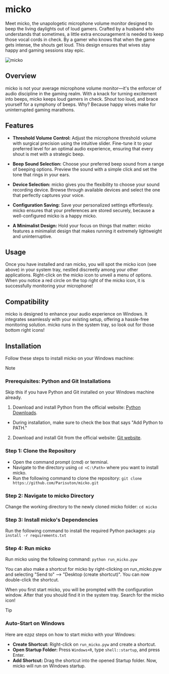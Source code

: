 # micko
Meet micko, the unapologetic microphone volume monitor designed to beep the living daylights out of loud gamers. Crafted by a husband who understands that sometimes, a little extra encouragement is needed to keep those vocal cords in check. By a gamer who knows that when the game gets intense, the shouts get loud. This design ensures that wives stay happy and gaming sessions stay epic. 

![micko](/src/icons/micko.ico)

## Overview
micko is not your average microphone volume monitor—it's the enforcer of audio discipline in the gaming realm. With a knack for turning excitement into beeps, micko keeps loud gamers in check. Shout too loud, and brace yourself for a symphony of beeps. Why? Because happy wives make for uninterrupted gaming marathons.

## Features
- __Threshold Volume Control:__ Adjust the microphone threshold volume with surgical precision using the intuitive slider. Fine-tune it to your preferred level for an optimal audio experience, ensuring that every shout is met with a strategic beep.

- __Beep Sound Selection:__ Choose your preferred beep sound from a range of beeping options. Preview the sound with a simple click and set the tone that rings in your ears.

- __Device Selection:__ micko gives you the flexibility to choose your sound recording device. Browse through available devices and select the one that perfectly captures your voice.

- __Configuration Saving:__ Save your personalized settings effortlessly. micko ensures that your preferences are stored securely, because a well-configured micko is a happy micko.

- __A Minimalist Design:__ Hold your focus on things that matter: micko features a minimalist design that makes running it extremely lightweight and uninterruptive.

## Usage

Once you have installed and ran micko, you will spot the micko icon (see above) in your system tray, nestled discreetly among your other applications. Right-click on the micko icon to unveil a menu of options. When you notice a red circle on the top right of the micko icon, it is successfully monitoring your microphone!

## Compatibility
micko is designed to enhance your audio experience on Windows. It integrates seamlessly with your existing setup, offering a hassle-free monitoring solution. micko runs in the system tray, so look out for those bottom right icons!

## Installation
Follow these steps to install micko on your Windows machine:

> [!NOTE]
>### Prerequisites: Python and Git Installations
>Skip this if you have Python and Git installed on your Windows machine already.
>1. Download and install Python from the official website: [Python Downloads](https://www.python.org/downloads/windows/).
>   - During installation, make sure to check the box that says "Add Python to PATH."
>2. Download and install Git from the official website: [Git website](https://git-scm.com/downloads).


### Step 1: Clone the Repository
- Open the command prompt (cmd) or terminal.
- Navigate to the directory using `cd <C:\Path>` where you want to install micko.
- Run the following command to clone the repository: ```git clone https://github.com/Parisuton/micko.git```


### Step 2: Navigate to micko Directory
Change the working directory to the newly cloned micko folder:
```cd micko```


### Step 3: Install micko's Dependencies
Run the following command to install the required Python packages: ```pip install -r requirements.txt```


### Step 4: Run micko
Run micko using the following command: ```python run_micko.pyw```

You can also make a shortcut for micko by right-clicking on run_micko.pyw and selecting "Send to" --> "Desktop (create shortcut)". You can now double-click the shortcut.

When you first start micko, you will be prompted with the configuration window. After that you should find it in the system tray. Search for the micko icon!


>[!TIP]
> ### Auto-Start on Windows
> Here are ezpz steps on how to start micko with your Windows:
> - __Create Shortcut:__ Right-click on `run_micko.pyw` and create a shortcut.
> - __Open Startup Folder:__ Press `Windows+R`, type `shell::startup`, and press Enter.
> - __Add Shortcut:__ Drag the shortcut into the opened Startup folder.
> Now, micko will run on Windows startup.